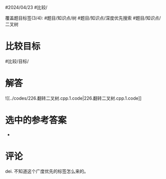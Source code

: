 #2024/04/23 #比较/

覆盖题目标签(3/4):  #题目/知识点/树 #题目/知识点/深度优先搜索 #题目/知识点/二叉树

# 比较目标

#比较/目标/

# 解答

![[../codes/226.翻转二叉树.cpp.1.code|226.翻转二叉树.cpp.1.code]]

# 选中的参考答案

-

# 评论

dei. 不知道这个广度优先的标签怎么来的。